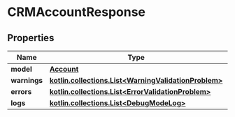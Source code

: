 
# CRMAccountResponse

## Properties
Name | Type | Description | Notes
------------ | ------------- | ------------- | -------------
**model** | [**Account**](Account.md) |  | 
**warnings** | [**kotlin.collections.List&lt;WarningValidationProblem&gt;**](WarningValidationProblem.md) |  | 
**errors** | [**kotlin.collections.List&lt;ErrorValidationProblem&gt;**](ErrorValidationProblem.md) |  | 
**logs** | [**kotlin.collections.List&lt;DebugModeLog&gt;**](DebugModeLog.md) |  |  [optional]



